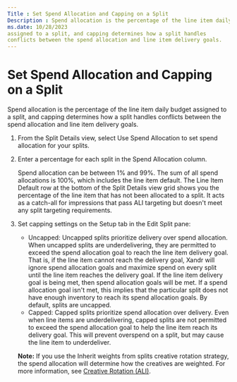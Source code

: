 ```yaml
---
Title : Set Spend Allocation and Capping on a Split
Description : Spend allocation is the percentage of the line item daily budget
ms.date: 10/28/2023
assigned to a split, and capping determines how a split handles
conflicts between the spend allocation and line item delivery goals.
---
```



# Set Spend Allocation and Capping on a Split



Spend allocation is the percentage of the line item daily budget
assigned to a split, and capping determines how a split handles
conflicts between the spend allocation and line item delivery goals.



1.  From the Split
    Details view, select Use Spend
    Allocation to set spend allocation for your splits.
2.  Enter a percentage for each split in the
    Spend Allocation
    column.
    

    Spend allocation can be between 1% and 99%. The sum of all spend
    allocations is 100%, which includes the line item default. The
    Line Item Default row at the
    bottom of the Split Details
    view grid shows you the percentage of the line item that has not
    been allocated to a split. It acts as a catch-all for impressions
    that pass ALI targeting but doesn't meet any split targeting
    requirements.

    
3.  Set capping settings on the
    Setup tab in the
    Edit Split pane:
    - Uncapped: Uncapped splits
      prioritize delivery over spend allocation. When uncapped splits
      are underdelivering, they are permitted to exceed the spend
      allocation goal to reach the line item delivery goal. That is, if
      the line item cannot reach the delivery goal,
      Xandr will ignore spend allocation goals
      and maximize spend on every split until the line item reaches the
      delivery goal. If the line item delivery goal is being met, then
      spend allocation goals will be met. If a spend allocation goal
      isn't met, this implies that the particular split does not have
      enough inventory to reach its spend allocation goals. By default,
      splits are uncapped.
    - Capped: Capped splits prioritize
      spend allocation over delivery. Even when line items are
      underdelivering, capped splits are not permitted to exceed the
      spend allocation goal to help the line item reach its delivery
      goal. This will prevent overspend on a split, but may cause the
      line item to underdeliver.

    

    

    <b>Note:</b> If you use the
    Inherit weights from splits
    creative rotation strategy, the spend allocation will determine how
    the creatives are weighted. For more information, see
    <a href="creative-rotation-ali.md" class="xref"
    title="When multiple creatives of the same size are trafficked to a line item, you can set a creative delivery strategy using the Creative Rotation settings in the Associated Creatives section on the Create New Line Item and Edit Line Item screens.">Creative
    Rotation (ALI)</a>.

    

    






